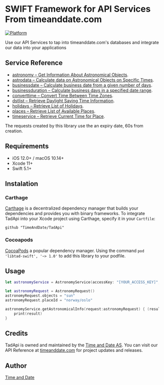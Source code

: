 # SWIFT Framework for API Services From timeanddate.com

[![Platform](https://img.shields.io/cocoapods/p/GithubAPI.svg?style=flat)](http://cocoapods.org/pods/GithubAPI)

Use our API Services to tap into timeanddate.com's databases and integrate our data into your applications

## Service Reference

- [astronomy – Get Information About Astronomical Objects](https://dev.timeanddate.com/docs/astro/).
- [astrodata – Calculate data on Astronomical Objects on Specific Times](https://dev.timeanddate.com/docs/astro/).
- [businessdate – Calculate business date from a given number of days](https://dev.timeanddate.com/docs/calculator/).
- [businessduration – Calculate business days in a specified date range](https://dev.timeanddate.com/docs/calculator/).
- [converttime – Convert Time Between Time Zones](https://dev.timeanddate.com/docs/time/).
- [dstlist – Retrieve Daylight Saving Time Information](https://dev.timeanddate.com/docs/time/).
- [holidays – Retrieve List of Holidays](https://dev.timeanddate.com/docs/holidays/).
- [places – Retrieve List of Available Places](https://dev.timeanddate.com/docs/places).
- [timeservice – Retrieve Current Time for Place](https://dev.timeanddate.com/docs/time/).

The requests created by this library use the an expiry date, 60s from creation. 

## Requirements

- iOS 12.0+ / macOS 10.14+
- Xcode 11+
- Swift 5.1+

## Instalation

### Carthage

[Carthage](https://github.com/Carthage/Carthage) is a decentralized dependency manager that builds your dependencies and provides you with binary frameworks. To integrate TadApi into your Xcode project using Carthage, specify it in your `Cartfile`:

```ogdl
github "TimeAndDate/TadApi"
```

### Cocoapods

[CocoaPods](https://cocoapods.org) a popular dependency manager. Using the command `pod 'libtad-swift', '~> 1.0'` to add this library to your podfile.

## Usage

```swift
let astronomyService = AstronomyService(accessKey: "[YOUR_ACCESS_KEY]", secretKey:"[YOUR_SECRET_KEY]")
```

```swift
let astronomyRequest = AstronomyRequest()
astronomyRequest.objects = "sun"
astronomyRequest.placeId = "norway/oslo"
```

```swift	
astronomyService.getAstronomicalInfo(request:astronomyRequest) { (result, error) in 
	print(result)
}
```

## Credits

TadApi is owned and maintained by the [Time and Date AS](https://www.timeanddate.com). You can visit our API Reference at [timeanddate.com](https://dev.timeanddate.com/docs/toc) for project updates and releases.

## Author

[Time and Date](https://www.timeanddate.com)
